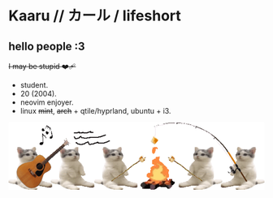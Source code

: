 # Kaaru // カール / lifeshort
## hello people :3
~~I may be stupid ❤️‍🩹~~ 
- student.
- 20 (2004).
- neovim enjoyer.
- linux ~~mint~~, ~~arch~~ + qtile/hyprland, ubuntu + i3.


![zzzzzzz](cattoastingexpanded.gif)
